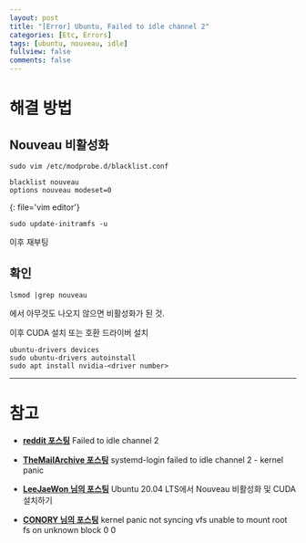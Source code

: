 ```yaml
---
layout: post
title: "[Error] Ubuntu, Failed to idle channel 2"
categories: [Etc, Errors]
tags: [ubuntu, nouveau, idle]
fullview: false
comments: false
---
```


# 해결 방법

## Nouveau 비활성화

```console
sudo vim /etc/modprobe.d/blacklist.conf
```

```
blacklist nouveau
options nouveau modeset=0
```
{: file='vim editor'}

```console
sudo update-initramfs -u
```

이후 재부팅

## 확인

```console
lsmod |grep nouveau
```
에서 아무것도 나오지 않으면 비활성화가 된 것.

이후 CUDA 설치 또는 호환 드라이버 설치

```console
ubuntu-drivers devices
sudo ubuntu-drivers autoinstall
sudo apt install nvidia-<driver number>
```

---

# 참고

- **[reddit 포스팅](https://www.reddit.com/r/linuxquestions/comments/q4iqh8/failed_to_idle_channel_2_need_help/hfyx416/ "reddit 포스팅")**
Failed to idle channel 2

- **[TheMailArchive 포스팅](https://www.mail-archive.com/ubuntu-bugs@lists.ubuntu.com/msg6009357.html "TheMailArchive 포스팅")**
systemd-login failed to idle channel 2 - kernel panic

- **[LeeJaeWon 님의 포스팅](https://lee-jaewon.github.io/ubuntu/CUDA/ "Ubuntu 20.04 LTS에서 Nouveau 비활성화 및 CUDA 설치하기")**
Ubuntu 20.04 LTS에서 Nouveau 비활성화 및 CUDA 설치하기

- **[CONORY 님의 포스팅](https://conory.com/blog/43204 "kernel panic not syncing vfs unable to mount root fs on unknown block 0 0")**
kernel panic not syncing vfs unable to mount root fs on unknown block 0 0